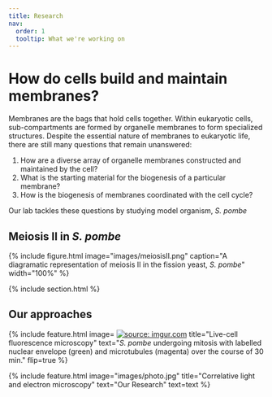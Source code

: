 ```yaml
---
title: Research
nav:
  order: 1
  tooltip: What we're working on
---
```


# How do cells build and maintain membranes?

Membranes are the bags that hold cells together. Within eukaryotic cells, sub-compartments are formed by organelle membranes to form specialized structures. Despite the essential nature of membranes to eukaryotic life, there are still many questions that remain unanswered:

1. How are a diverse array of organelle membranes constructed and maintained by the cell? 
2. What is the starting material for the biogenesis of a particular membrane? 
3. How is the biogenesis of membranes coordinated with the cell cycle? 

Our lab tackles these questions by studying model organism, _S. pombe_

## Meiosis II in _S. pombe_

{%
  include figure.html
  image="images/meiosisII.png"
  caption="A diagramatic representation of meiosis II in the fission yeast, _S. pombe_"
  width="100%"
%}

{% include section.html %}

## Our approaches

{%
  include feature.html
  image= <a href="https://imgur.com/cVJuuPQ"><img src="https://i.imgur.com/cVJuuPQ.gif" title="source: imgur.com" /></a>
  title="Live-cell fluorescence microscopy"
  text="_S. pombe_ undergoing mitosis with labelled nuclear envelope (green) and microtubules (magenta) over the course of 30 min."
  flip=true
%}

{%
  include feature.html
  image="images/photo.jpg"
  title="Correlative light and electron microscopy"
  text="Our Research"
  text=text
%}
